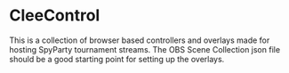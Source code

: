 # CleeControl

This is a collection of browser based controllers and overlays made for hosting SpyParty tournament streams. The OBS Scene Collection json file should be a good starting point for setting up the overlays.
